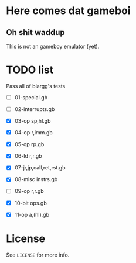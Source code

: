 Here comes dat gameboi
======================
Oh shit waddup
--------------

This is not an gameboy emulator (yet).

TODO list
=========

Pass all of blargg's tests
 - [ ] 01-special.gb
 - [ ] 02-interrupts.gb
 - [x] 03-op sp,hl.gb
 - [x] 04-op r,imm.gb
 - [x] 05-op rp.gb
 - [x] 06-ld r,r.gb
 - [x] 07-jr,jp,call,ret,rst.gb
 - [x] 08-misc instrs.gb
 - [ ] 09-op r,r.gb
 - [x] 10-bit ops.gb
 - [x] 11-op a,(hl).gb


License
=======
See `LICENSE` for more info.
